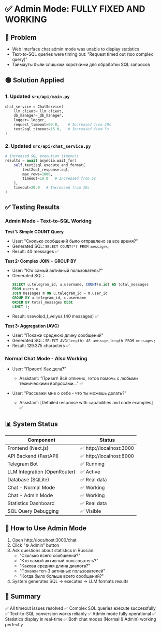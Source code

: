 # ✅ Admin Mode: FULLY FIXED AND WORKING

## 🔴 Problem
- Web interface chat admin mode was unable to display statistics
- Text-to-SQL queries were timing out: "Request timed out (too complex query)"
- Таймауты были слишком короткими для обработки SQL запросов

## 🟢 Solution Applied

### 1. Updated `src/api/main.py`
```python
chat_service = ChatService(
    llm_client=_llm_client,
    db_manager=_db_manager,
    logger=_logger,
    request_timeout=60.0,    # Increased from 30s
    text2sql_timeout=15.0,   # Increased from 5s
)
```

### 2. Updated `src/api/chat_service.py`
```python
# Increased SQL execution timeouts
results = await asyncio.wait_for(
    self.text2sql.execute_and_format(
        text2sql_response.sql,
        max_rows=1000,
        timeout=10.0   # Increased from 5s
    ),
    timeout=20.0   # Increased from 10s
)
```

## ✅ Testing Results

### Admin Mode - Text-to-SQL Working

**Test 1: Simple COUNT Query**
- User: "Сколько сообщений было отправлено за все время?"
- Generated SQL: `SELECT COUNT(*) FROM messages;`
- Result: 40 messages ✅

**Test 2: Complex JOIN + GROUP BY**
- User: "Кто самый активный пользователь?"
- Generated SQL:
  ```sql
  SELECT u.telegram_id, u.username, COUNT(m.id) AS total_messages
  FROM users u
  JOIN messages m ON u.telegram_id = m.user_id
  GROUP BY u.telegram_id, u.username
  ORDER BY total_messages DESC
  LIMIT 1;
  ```
- Result: vsevolod_l_velyus (40 messages) ✅

**Test 3: Aggregation (AVG)**
- User: "Покажи среднюю длину сообщений"
- Generated SQL: `SELECT AVG(length) AS average_length FROM messages;`
- Result: 129.375 characters ✅

### Normal Chat Mode - Also Working

- User: "Привет! Как дела?"
  - Assistant: "Привет! Всё отлично, готов помочь с любыми техническими вопросами..."  ✅

- User: "Расскажи мне о себе - что ты можешь делать?"
  - Assistant: [Detailed response with capabilities and code examples] ✅

## 📊 System Status

| Component | Status |
|-----------|--------|
| Frontend (Next.js) | ✅ http://localhost:3000 |
| API Backend (FastAPI) | ✅ http://localhost:8000 |
| Telegram Bot | ✅ Running |
| LLM Integration (OpenRouter) | ✅ Active |
| Database (SQLite) | ✅ Real data |
| Chat - Normal Mode | ✅ Working |
| Chat - Admin Mode | ✅ Working |
| Statistics Dashboard | ✅ Real data |
| SQL Query Debugging | ✅ Visible |

## 🎯 How to Use Admin Mode

1. Open http://localhost:3000/chat
2. Click "⚙️ Admin" button
3. Ask questions about statistics in Russian:
   - "Сколько всего сообщений?"
   - "Кто самый активный пользователь?"
   - "Какова средняя длина диалога?"
   - "Покажи топ-3 активных пользователей"
   - "Когда было больше всего сообщений?"
4. System generates SQL → executes → LLM formats results

## 📝 Summary

✅ All timeout issues resolved
✅ Complex SQL queries execute successfully
✅ Text-to-SQL conversion works reliably
✅ Admin mode fully operational
✅ Statistics display in real-time
✅ Both chat modes (Normal & Admin) working perfectly
